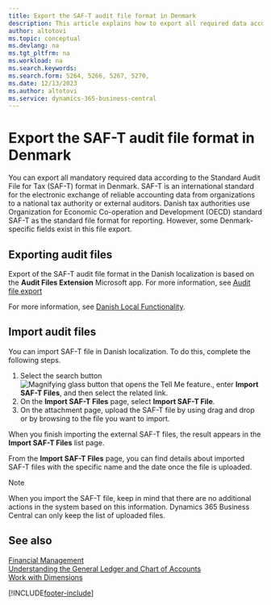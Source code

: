 ```yaml
---
title: Export the SAF-T audit file format in Denmark
description: This article explains how to export all required data according to the SAF-T format in Denmark.
author: altotovi
ms.topic: conceptual
ms.devlang: na
ms.tgt_pltfrm: na
ms.workload: na
ms.search.keywords:
ms.search.form: 5264, 5266, 5267, 5270, 
ms.date: 12/13/2023
ms.author: altotovi
ms.service: dynamics-365-business-central
---
```


# Export the SAF-T audit file format in Denmark

You can export all mandatory required data according to the Standard Audit File for Tax (SAF-T) format in Denmark. SAF-T is an international standard for the electronic exchange of reliable accounting data from organizations to a national tax authority or external auditors. Danish tax authorities use Organization for Economic Co-operation and Development (OECD) standard SAF-T as the standard file format for reporting. However, some Denmark-specific fields exist in this file export.  

## Exporting audit files

Export of the SAF-T audit file format in the Danish localization is based on the **Audit Files Extension** Microsoft app. For more information, see [Audit file export](../../finance-how-to-export-audit-files.md)  

For more information, see [Danish Local Functionality](denmark-local-functionality.md).

## Import audit files  

You can import SAF-T file in Danish localization. To do this, complete the following steps. 

1. Select the search button ![Magnifying glass button that opens the Tell Me feature.](../../media/ui-search/search_small.png "Tell me what you want to do"), enter **Import SAF-T Files**, and then select the related link. 
2. On the **Import SAF-T Files** page, select **Import SAF-T File**.   
3. On the attachment page, upload the SAF-T file by using drag and drop or by browsing to the file you want to import.  

When you finish importing the external SAF-T files, the result appears in the **Import SAF-T Files** list page. 

From the **Import SAF-T Files** page, you can find details about imported SAF-T files with the specific name and the date once the file is uploaded. 

> [!NOTE]
> When you import the SAF-T file, keep in mind that there are no additional actions in the system based on this information. Dynamics 365 Business Central can only keep the list of uploaded files. 

## See also
[Financial Management](../../finance.md)  
[Understanding the General Ledger and Chart of Accounts](../../finance-general-ledger.md)  
[Work with Dimensions](../../finance-dimensions.md)  


[!INCLUDE[footer-include](../../includes/footer-banner.md)]
